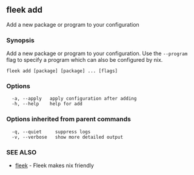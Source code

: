 ## fleek add

Add a new package or program to your configuration

### Synopsis

Add a new package or program to your configuration.
Use the `--program` flag to specify a program which can also be configured by nix.

```
fleek add [package] [package] ... [flags]
```

### Options

```
  -a, --apply   apply configuration after adding
  -h, --help    help for add
```

### Options inherited from parent commands

```
  -q, --quiet     suppress logs
  -v, --verbose   show more detailed output
```

### SEE ALSO

* [fleek](fleek.md)	 - Fleek makes nix friendly

